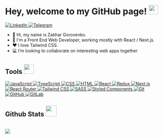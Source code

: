 <h1> Hey, welcome to my GitHub page! <img src = "https://raw.githubusercontent.com/MartinHeinz/MartinHeinz/master/wave.gif" width = 30px> </h1>

<a href="https://www.linkedin.com/in/zakhar-gorovenko-8b2b96276/" target="_blank">
  <img alt="LinkedIn" src="https://img.shields.io/badge/LinkedIn-0077B5?style=for-the-badge&logo=linkedin&logoColor=white">
</a>   
<a href="https://t.me/t_rinityOne" target="_blank">
  <img alt="Telegram" src="https://img.shields.io/badge/Telegram-0077B5?style=for-the-badge&logo=telegram&logoColor=white">
</a>

- 👋 Hi, my name is Zakhar Gorovenko.
- 💼 I'm a Front End Web Developer, working mostly with React / Next.js. 
- ❤️ I love Tailwind CSS. 
- 💻 I’m looking to collaborate on interesting web apps together

<h2> Tools <img src = "https://media2.giphy.com/media/QssGEmpkyEOhBCb7e1/giphy.gif?cid=ecf05e47a0n3gi1bfqntqmob8g9aid1oyj2wr3ds3mg700bl&rid=giphy.gif" width = 32px> </h2>

<a href="https://developer.mozilla.org/en-US/docs/Web/JavaScript" target="_blank">
<img alt="JavaScript" src="https://img.shields.io/badge/JavaScript-F7DF1E?style=for-the-badge&logo=javascript&logoColor=black">
</a>

<a href="https://www.typescriptlang.org" target="_blank">
<img alt="TypeScript" src="https://img.shields.io/badge/TypeScript-007ACC?style=for-the-badge&logo=typescript&logoColor=white">
</a>

<a href="https://developer.mozilla.org/en-US/docs/Web/CSS" target="_blank">
<img alt="CSS" src="https://img.shields.io/badge/CSS-1572B6?style=for-the-badge&logo=css3&logoColor=white">
</a>

<a href="https://developer.mozilla.org/en-US/docs/Web/HTML" target="_blank">
<img alt="HTML" src="https://img.shields.io/badge/HTML-E34F26?style=for-the-badge&logo=html5&logoColor=white">
</a>

<a href="https://reactjs.org" target="_blank">
<img alt="React" src="https://img.shields.io/badge/React-61DAFB?style=for-the-badge&logo=react&logoColor=white">
</a>

<a href="https://redux.js.org" target="_blank">
<img alt="Redux" src="https://img.shields.io/badge/Redux-764ABC?style=for-the-badge&logo=redux&logoColor=white">
</a>

<a href="https://nextjs.org" target="_blank">
<img alt="Next.js" src="https://img.shields.io/badge/Next.js-000000?style=for-the-badge&logo=next.js&logoColor=white">
</a>

<a href="https://reactrouter.com" target="_blank">
<img alt="React Router" src="https://img.shields.io/badge/React%20Router-CA4245?style=for-the-badge&logo=react-router&logoColor=white">
</a>

<a href="https://tailwindcss.com" target="_blank">
<img alt="Tailwind CSS" src="https://img.shields.io/badge/Tailwind%20CSS-38B2AC?style=for-the-badge&logo=tailwind-css&logoColor=white">
</a>

<a href="https://sass-lang.com" target="_blank">
<img alt="SASS" src="https://img.shields.io/badge/SASS-CC6699?style=for-the-badge&logo=sass&logoColor=white">
</a>

<a href="https://styled-components.com" target="_blank">
<img alt="Styled Components" src="https://img.shields.io/badge/Styled%20Components-DB7093?style=for-the-badge&logo=styled-components&logoColor=white">
</a>

<a href="https://git-scm.com" target="_blank">
<img alt="Git" src="https://img.shields.io/badge/Git-F05032?style=for-the-badge&logo=git&logoColor=white">
</a>

<a href="https://github.com" target="_blank">
<img alt="GitHub" src="https://img.shields.io/badge/GitHub-181717?style=for-the-badge&logo=github&logoColor=white">
</a>

<a href="https://gitlab.com" target="_blank">
<img alt="GitLab" src="https://img.shields.io/badge/GitLab-FCA121?style=for-the-badge&logo=gitlab&logoColor=white">
</a>

<h2> Github Stats <img src = "https://i.pinimg.com/originals/65/c4/f4/65c4f452571be1261e9c623f7da488ac.gif" width = 35px> </h2>

<br/>

<picture>
  <source
    srcset="https://github-readme-stats.vercel.app/api?username=wlay-007&show_icons=true&theme=dark"
    media="(prefers-color-scheme: dark)"
  />
  <source
    srcset="https://github-readme-stats.vercel.app/api?username=wlay-007&show_icons=true"
    media="(prefers-color-scheme: light), (prefers-color-scheme: no-preference)"
  />
  <img src="https://github-readme-stats.vercel.app/api?username=wlay-007&show_icons=true" />
</picture>





